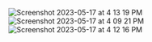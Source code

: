 ![Screenshot 2023-05-17 at 4 13 19 PM](https://github.com/MayureshwarDawkore/CloudWatch-alarm/assets/121652378/63a83fd5-16b4-4ab9-b7ff-01454256919e)
![Screenshot 2023-05-17 at 4 09 21 PM](https://github.com/MayureshwarDawkore/CloudWatch-alarm/assets/121652378/887c329d-65d6-4200-af00-5e2ae3f40e70)
![Screenshot 2023-05-17 at 4 12 16 PM](https://github.com/MayureshwarDawkore/CloudWatch-alarm/assets/121652378/112a9f75-29bd-4320-acc1-bb5027666445)
